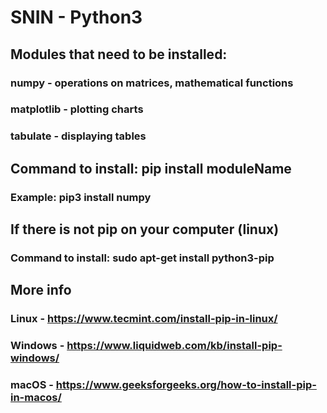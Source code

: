 # SNIN - Python3

## Modules that need to be installed:

### numpy - operations on matrices, mathematical functions
### matplotlib - plotting charts
### tabulate - displaying tables

## Command to install: pip install moduleName
### Example: pip3 install numpy

## If there is not pip on your computer (linux)
### Command to install: sudo apt-get install python3-pip

## More info

### Linux - https://www.tecmint.com/install-pip-in-linux/
### Windows - https://www.liquidweb.com/kb/install-pip-windows/
### macOS - https://www.geeksforgeeks.org/how-to-install-pip-in-macos/
